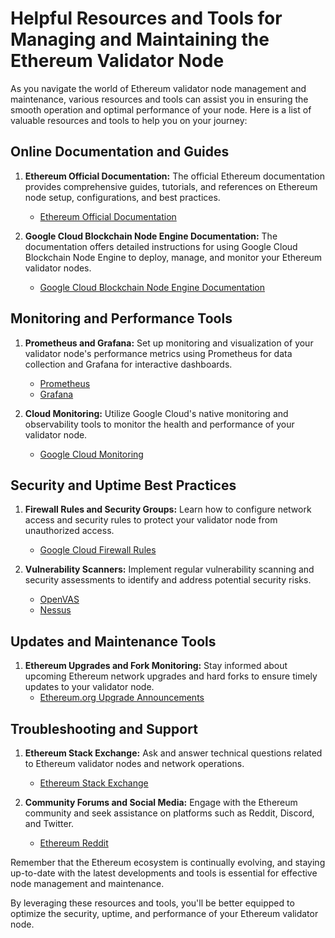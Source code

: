 # Helpful Resources and Tools for Managing and Maintaining the Ethereum Validator Node

As you navigate the world of Ethereum validator node management and maintenance, various resources and tools can assist you in ensuring the smooth operation and optimal performance of your node. Here is a list of valuable resources and tools to help you on your journey:

## Online Documentation and Guides

1. **Ethereum Official Documentation:** The official Ethereum documentation provides comprehensive guides, tutorials, and references on Ethereum node setup, configurations, and best practices.
   - [Ethereum Official Documentation](https://ethereum.org/en/developers/docs/)

2. **Google Cloud Blockchain Node Engine Documentation:** The documentation offers detailed instructions for using Google Cloud Blockchain Node Engine to deploy, manage, and monitor your Ethereum validator nodes.
   - [Google Cloud Blockchain Node Engine Documentation](https://cloud.google.com/blockchain-node-engine/docs)

## Monitoring and Performance Tools

1. **Prometheus and Grafana:** Set up monitoring and visualization of your validator node's performance metrics using Prometheus for data collection and Grafana for interactive dashboards.
   - [Prometheus](https://prometheus.io/)
   - [Grafana](https://grafana.com/)

2. **Cloud Monitoring:** Utilize Google Cloud's native monitoring and observability tools to monitor the health and performance of your validator node.
   - [Google Cloud Monitoring](https://cloud.google.com/monitoring)

## Security and Uptime Best Practices

1. **Firewall Rules and Security Groups:** Learn how to configure network access and security rules to protect your validator node from unauthorized access.
   - [Google Cloud Firewall Rules](https://cloud.google.com/vpc/docs/firewalls)

2. **Vulnerability Scanners:** Implement regular vulnerability scanning and security assessments to identify and address potential security risks.
   - [OpenVAS](https://www.openvas.org/)
   - [Nessus](https://www.tenable.com/products/nessus)

## Updates and Maintenance Tools

1. **Ethereum Upgrades and Fork Monitoring:** Stay informed about upcoming Ethereum network upgrades and hard forks to ensure timely updates to your validator node.
   - [Ethereum.org Upgrade Announcements](https://ethereum.org/en/upgrades/)

## Troubleshooting and Support

1. **Ethereum Stack Exchange:** Ask and answer technical questions related to Ethereum validator nodes and network operations.
   - [Ethereum Stack Exchange](https://ethereum.stackexchange.com/)

2. **Community Forums and Social Media:** Engage with the Ethereum community and seek assistance on platforms such as Reddit, Discord, and Twitter.
   - [Ethereum Reddit](https://www.reddit.com/r/ethereum/)

Remember that the Ethereum ecosystem is continually evolving, and staying up-to-date with the latest developments and tools is essential for effective node management and maintenance.

By leveraging these resources and tools, you'll be better equipped to optimize the security, uptime, and performance of your Ethereum validator node.
